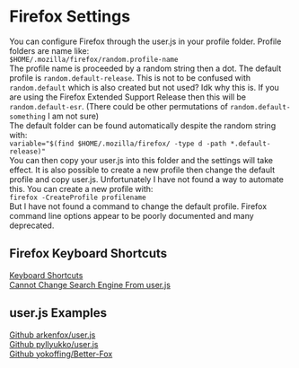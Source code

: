 # Firefox Settings
You can configure Firefox through the user.js in your profile folder.
Profile folders are name like:<br  />
`$HOME/.mozilla/firefox/random.profile-name`<br  />
The profile name is proceeded by a random string then a dot.
The default profile is `random.default-release`.
This is not to be confused with `random.default`
which is also created but not used? Idk why this is.
If you are using the Firefox Extended Support Release then this will be `random.default-esr`.
(There could be other permutations of `random.default-something` I am not sure)<br  />
The default folder can be found automatically despite the random string with:<br  />
`variable="$(find $HOME/.mozilla/firefox/ -type d -path *.default-release)"`<br  />
You can then copy your user.js into this folder and the settings will take effect.
It is also possible to create a new profile then change the default profile and copy user.js.
Unfortunately I have not found a way to automate this.
You can create a new profile with:<br  />
`firefox -CreateProfile profilename`<br  />
But I have not found a command to change the default profile.
Firefox command line options appear to be poorly documented and many deprecated.

## Firefox Keyboard Shortcuts
[Keyboard Shortcuts](https://support.mozilla.org/en-US/kb/keyboard-shortcuts-perform-firefox-tasks-quickly)<br  />
[Cannot Change Search Engine From user.js](https://stackoverflow.com/questions/47118248/firefox-ignoring-default-search-engine-preferences)<br  />

## user.js Examples
[Github arkenfox/user.js](https://github.com/arkenfox/user.js)<br  />
[Github pyllyukko/user.js](https://github.com/pyllyukko/user.js)<br  />
[Github yokoffing/Better-Fox](https://github.com/yokoffing/Better-Fox)<br  />
